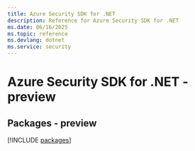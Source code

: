 ```yaml
---
title: Azure Security SDK for .NET
description: Reference for Azure Security SDK for .NET
ms.date: 06/16/2025
ms.topic: reference
ms.devlang: dotnet
ms.service: security
---
```

# Azure Security SDK for .NET - preview
## Packages - preview
[!INCLUDE [packages](security-index.md)]